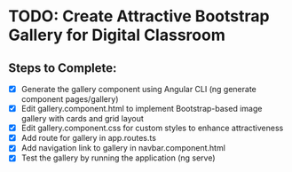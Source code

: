 # TODO: Create Attractive Bootstrap Gallery for Digital Classroom

## Steps to Complete:
- [x] Generate the gallery component using Angular CLI (ng generate component pages/gallery)
- [x] Edit gallery.component.html to implement Bootstrap-based image gallery with cards and grid layout
- [x] Edit gallery.component.css for custom styles to enhance attractiveness
- [x] Add route for gallery in app.routes.ts
- [x] Add navigation link to gallery in navbar.component.html
- [x] Test the gallery by running the application (ng serve)
